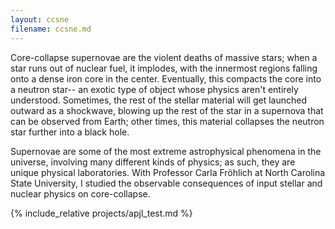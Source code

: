 ```yaml
---
layout: ccsne
filename: ccsne.md
---
```


Core-collapse supernovae are the violent deaths of massive stars; when a star runs out of nuclear fuel, it implodes, with the innermost regions falling onto a dense iron core in the center. Eventually, this compacts the core into a neutron star-- an exotic type of object whose physics aren't entirely understood. Sometimes, the rest of the stellar material will get launched outward as a shockwave, blowing up the rest of the star in a supernova that can be observed from Earth; other times, this material collapses the neutron star further into a black hole. 

Supernovae are some of the most extreme astrophysical phenomena in the universe, involving many different kinds of physics; as such, they are unique physical laboratories. With Professor Carla Fröhlich at North Carolina State University, I studied the observable consequences of input stellar and nuclear physics on core-collapse. 

{% include_relative projects/apjl_test.md %}